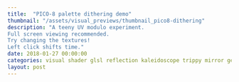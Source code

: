 ```yaml
---
title:  "PICO-8 palette dithering demo"
thumbnail: "/assets/visual_previews/thumbnail_pico8-dithering"
description: "A teeny UV modulo experiment.
Full screen viewing recommended.
Try changing the textures!
Left click shifts time."
date: 2018-01-27 00:00:00
categories: visual shader glsl reflection kaleidoscope trippy mirror geometry
layout: post
---
```

